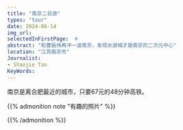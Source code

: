 ```yaml
---
title: "南京二日游"
types: "tour"
date: 2024-06-14
img_url: 
selectedInFirstPage:  # 
abstract: "和曹振伟再冲一波南京，发现水游城才是南京的二次元中心"
location: "江苏南京市"
Journalist:
- Shaojie Tan
KeyWords:
---
```


南京是离合肥最近的城市，只要67元的48分钟高铁。

{{% admonition note "有趣的照片" %}}



{{% /admonition %}}